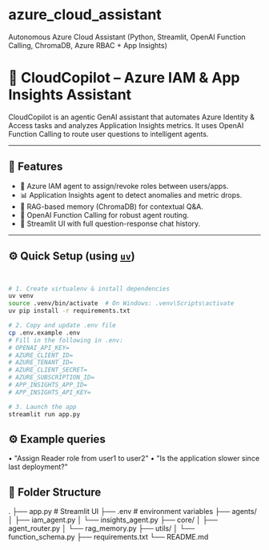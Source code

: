 # azure_cloud_assistant
Autonomous Azure Cloud Assistant (Python, Streamlit, OpenAI Function Calling, ChromaDB, Azure RBAC + App Insights)

# 🚀 CloudCopilot – Azure IAM & App Insights Assistant

CloudCopilot is an agentic GenAI assistant that automates Azure Identity & Access tasks and analyzes Application Insights metrics. It uses OpenAI Function Calling to route user questions to intelligent agents.

---

## 🧩 Features

- 🔐 Azure IAM agent to assign/revoke roles between users/apps.
- 📊 Application Insights agent to detect anomalies and metric drops.
- 🧠 RAG-based memory (ChromaDB) for contextual Q&A.
- 🧠 OpenAI Function Calling for robust agent routing.
- 💬 Streamlit UI with full question-response chat history.

---

## ⚙️ Quick Setup (using [`uv`](https://github.com/astral-sh/uv))

```bash


# 1. Create virtualenv & install dependencies
uv venv
source .venv/bin/activate  # On Windows: .venv\Scripts\activate
uv pip install -r requirements.txt

# 2. Copy and update .env file
cp .env.example .env
# Fill in the following in .env:
# OPENAI_API_KEY=
# AZURE_CLIENT_ID=
# AZURE_TENANT_ID=
# AZURE_CLIENT_SECRET=
# AZURE_SUBSCRIPTION_ID=
# APP_INSIGHTS_APP_ID=
# APP_INSIGHTS_API_KEY=

# 3. Launch the app
streamlit run app.py

```
## ⚙️ Example queries
• "Assign Reader role from user1 to user2"
• "Is the application slower since last deployment?"

## 📂 Folder Structure
.
├── app.py                   # Streamlit UI
├── .env                     # environment variables
├── agents/
│   ├── iam_agent.py
│   └── insights_agent.py
├── core/
│   ├── agent_router.py
│   └── rag_memory.py
├── utils/
│   └── function_schema.py
├── requirements.txt
└── README.md
